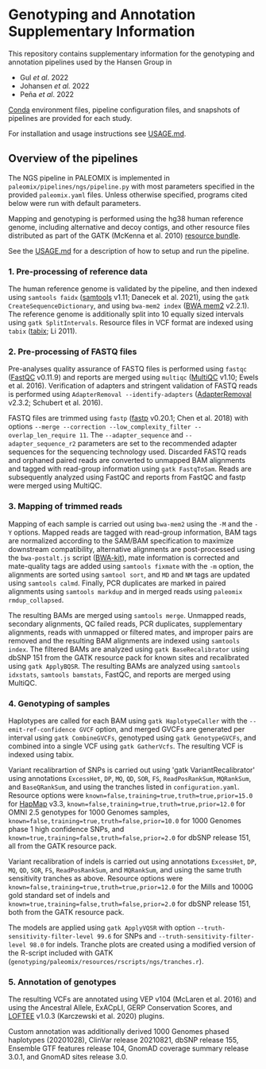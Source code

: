 # Genotyping and Annotation Supplementary Information

This repository contains supplementary information for the genotyping and annotation pipelines used by the Hansen Group in

* Gul *et al*. 2022
* Johansen *et al.* 2022
* Peña *et al*. 2022

[Conda](https://conda.io/) environment files, pipeline configuration files, and snapshots of pipelines are provided for each study.

For installation and usage instructions see [USAGE.md](USAGE.md).

## Overview of the pipelines

 The NGS pipeline in PALEOMIX is implemented in `paleomix/pipelines/ngs/pipeline.py` with most parameters specified in the provided `paleomix.yaml` files. Unless otherwise specified, programs cited below were run with default parameters.

Mapping and genotyping is performed using the hg38 human reference genome, including alternative and decoy contigs, and other resource files distributed as part of the GATK (McKenna et al. 2010) [resource bundle](<https://gatk.broadinstitute.org/hc/en-us/articles/360035890811-Resource-bundle>).

See the [USAGE.md](USAGE.md) for a description of how to setup and run the pipeline.

### 1. Pre-processing of reference data

The human reference genome is validated by the pipeline, and then indexed using `samtools faidx` ([samtools](https://github.com/samtools/samtools) v1.11; Danecek et al. 2021), using the `gatk CreateSequenceDictionary`, and using `bwa-mem2 index` ([BWA mem2](https://github.com/bwa-mem2/bwa-mem2) v2.2.1). The reference genome is additionally split into 10 equally sized intervals using `gatk SplitIntervals`. Resource files in VCF format are indexed using `tabix` ([tabix](https://github.com/tabixio/tabix); Li 2011).

### 2. Pre-processing of FASTQ files

Pre-analyses quality assurance of FASTQ files is performed using `fastqc` ([FastQC](https://www.bioinformatics.babraham.ac.uk/projects/fastqc/) v0.11.9) and reports are merged using `multiqc` ([MultiQC](https://multiqc.info/) v1.10; Ewels et al. 2016). Verification of adapters and stringent validation of FASTQ reads is performed using `AdapterRemoval --identify-adapters` ([AdapterRemoval](https://github.com/MikkelSchubert/adapterremoval) v2.3.2; Schubert et al. 2016).

FASTQ files are trimmed using `fastp` ([fastp](https://github.com/OpenGene/fastp) v0.20.1; Chen et al. 2018) with options `--merge --correction --low_complexity_filter --overlap_len_require 11`. The `--adapter_sequence` and `--adapter_sequence_r2` parameters are set to the recommended adapter sequences for the sequencing technology used. Discarded FASTQ reads and orphaned paired reads are converted to unmapped BAM alignments and tagged with read-group information using `gatk FastqToSam`. Reads are subsequently analyzed using FastQC and reports from FastQC and fastp were merged using MultiQC.

### 3. Mapping of trimmed reads

Mapping of each sample is carried out using `bwa-mem2` using the `-M` and the `-Y` options. Mapped reads are tagged with read-group information, BAM tags are normalized according to the SAM/BAM specification to maximize downstream compatibility, alternative alignments are post-processed using the `bwa-postalt.js` script ([BWA-kit](https://github.com/lh3/bwa/tree/master/bwakit)), mate information is corrected and mate-quality tags are added using `samtools fixmate` with the `-m` option, the alignments are sorted using `samtool sort`, and `MD` and `NM` tags are updated using `samtools calmd`. Finally, PCR duplicates are marked in paired alignments using `samtools markdup` and in merged reads using `paleomix rmdup_collapsed`.

The resulting BAMs are merged using `samtools merge`. Unmapped reads, secondary alignments, QC failed reads, PCR duplicates, supplementary alignments, reads with unmapped or filtered mates, and improper pairs are removed and the resulting BAM alignments are indexed using `samtools index`. The filtered BAMs are analyzed using `gatk BaseRecalibrator` using dbSNP 151 from the GATK resource pack for known sites and recalibrated using `gatk ApplyBQSR`. The resulting BAMs are analyzed using `samtools idxstats`, `samtools bamstats`, FastQC, and reports are merged using MultiQC.

### 4. Genotyping of samples

Haplotypes are called for each BAM using `gatk HaplotypeCaller` with the `--emit-ref-confidence GVCF` option, and merged GVCFs are generated per interval using `gatk CombineGVCFs`, genotyped using `gatk GenotypeGVCFs`, and combined into a single VCF using `gatk GatherVcfs`. The resulting VCF is indexed using tabix.

Variant recalibrartion of SNPs is carried out using 'gatk VariantRecalibrator' using annotations `ExcessHet`, `DP`, `MQ`, `QD`, `SOR`, `FS`, `ReadPosRankSum`, `MQRankSum`, and `BaseQRankSum`, and using the tranches listed in `configuration.yaml`. Resource options were `known=false,training=true,truth=true,prior=15.0` for [HapMap](https://www.sanger.ac.uk/resources/downloads/human/hapmap3.html) v3.3, `known=false,training=true,truth=true,prior=12.0` for OMNI 2.5 genotypes for 1000 Genomes samples, `known=false,training=true,truth=false,prior=10.0` for 1000 Genomes phase 1 high confidence SNPs, and `known=true,training=false,truth=false,prior=2.0` for dbSNP release 151, all from the GATK resource pack.

Variant recalibration of indels is carried out using annotations `ExcessHet`, `DP`, `MQ`, `QD`, `SOR`, `FS`, `ReadPosRankSum`, and `MQRankSum`, and using the same truth sensitivity tranches as above. Resource options were `known=false,training=true,truth=true,prior=12.0` for the Mills and 1000G gold standard set of indels and `known=true,training=false,truth=false,prior=2.0` for dbSNP release 151, both from the GATK resource pack.

The models are applied using `gatk ApplyVQSR` with option `--truth-sensitivity-filter-level 99.6` for SNPs and `--truth-sensitivity-filter-level 98.0` for indels. Tranche plots are created using a modified version of the R-script included with GATK (`genotyping/paleomix/resources/rscripts/ngs/tranches.r`).

### 5. Annotation of genotypes

The resulting VCFs are annotated using VEP v104 (McLaren et al. 2016) and using the Ancestral Allele, ExACpLI, GERP Conservation Scores, and [LOFTEE](https://github.com/konradjk/loftee) v1.0.3 (Karczewski et al. 2020) plugins.

Custom annotation was additionally derived 1000 Genomes phased haplotypes (20201028), ClinVar release 20210821, dbSNP release 155, Ensemble GTF features release 104, GnomAD coverage summary release 3.0.1, and GnomAD sites release 3.0.

